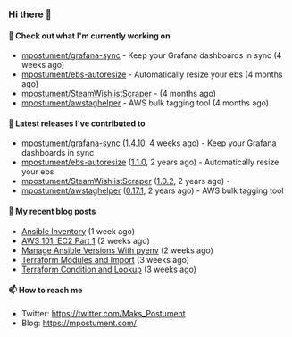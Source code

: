 ### Hi there 👋

#### 👷 Check out what I'm currently working on

- [mpostument/grafana-sync](https://github.com/mpostument/grafana-sync) - Keep your Grafana dashboards in sync (4 weeks ago)
- [mpostument/ebs-autoresize](https://github.com/mpostument/ebs-autoresize) - Automatically resize your ebs (4 months ago)
- [mpostument/SteamWishlistScraper](https://github.com/mpostument/SteamWishlistScraper) -  (4 months ago)
- [mpostument/awstaghelper](https://github.com/mpostument/awstaghelper) - AWS bulk tagging tool (4 months ago)

#### 🔭 Latest releases I've contributed to

- [mpostument/grafana-sync](https://github.com/mpostument/grafana-sync) ([1.4.10](https://github.com/mpostument/grafana-sync/releases/tag/1.4.10), 4 weeks ago) - Keep your Grafana dashboards in sync
- [mpostument/ebs-autoresize](https://github.com/mpostument/ebs-autoresize) ([1.1.0](https://github.com/mpostument/ebs-autoresize/releases/tag/1.1.0), 2 years ago) - Automatically resize your ebs
- [mpostument/SteamWishlistScraper](https://github.com/mpostument/SteamWishlistScraper) ([1.0.2](https://github.com/mpostument/SteamWishlistScraper/releases/tag/1.0.2), 2 years ago) - 
- [mpostument/awstaghelper](https://github.com/mpostument/awstaghelper) ([0.17.1](https://github.com/mpostument/awstaghelper/releases/tag/0.17.1), 2 years ago) - AWS bulk tagging tool

#### 📜 My recent blog posts

- [Ansible Inventory](https://mpostument.com/2022/09/27/ansible-inventory/) (1 week ago)
- [AWS 101: EC2 Part 1](https://mpostument.com/2022/09/22/aws-101-ec2-part-1/) (2 weeks ago)
- [Manage Ansible Versions With pyenv](https://mpostument.com/2022/09/19/manage-ansible-versions-with-pyenv/) (2 weeks ago)
- [Terraform Modules and Import](https://mpostument.com/2022/09/14/terraform-modules-and-import/) (3 weeks ago)
- [Terraform Condition and Lookup](https://mpostument.com/2022/09/11/terraform-condition-and-lookup/) (3 weeks ago)

#### 📫 How to reach me

- Twitter: https://twitter.com/Maks_Postument
- Blog: https://mpostument.com/
